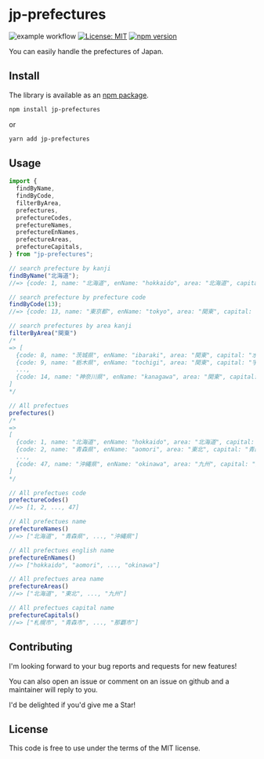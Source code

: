 # jp-prefectures
![example workflow](https://github.com/hatsu38/jpPrefectures/actions/workflows/ci.yml/badge.svg)
[![License: MIT](https://img.shields.io/badge/License-MIT-yellow.svg)](https://opensource.org/licenses/MIT)
[![npm version](https://badge.fury.io/js/jp-prefectures.svg)](https://badge.fury.io/js/jp-prefectures)

You can easily handle the prefectures of Japan.

## Install

The library is available as an [npm package](https://www.npmjs.com/package/jp-prefectures).

```sh
npm install jp-prefectures
```
or

```sh
yarn add jp-prefectures
```

## Usage

```javascript
import {
  findByName,
  findByCode,
  filterByArea,
  prefectures,
  prefectureCodes,
  prefectureNames,
  prefectureEnNames,
  prefectureAreas,
  prefectureCapitals,
} from "jp-prefectures";

// search prefecture by kanji
findByName("北海道");
//=> {code: 1, name: "北海道", enName: "hokkaido", area: "北海道", capital: "札幌市"}

// search prefecture by prefecture code
findByCode(13);
//=> {code: 13, name: "東京都", enName: "tokyo", area: "関東", capital: "新宿区"}

// search prefectures by area kanji
filterByArea("関東")
/*
=> [
  {code: 8, name: "茨城県", enName: "ibaraki", area: "関東", capital: "水戸市"},
  {code: 9, name: "栃木県", enName: "tochigi", area: "関東", capital: "宇都宮市"},
  ...,
  {code: 14, name: "神奈川県", enName: "kanagawa", area: "関東", capital: "横浜市"}
]
*/

// All prefectues
prefectures()
/*
=>
[
  {code: 1, name: "北海道", enName: "hokkaido", area: "北海道", capital: "札幌市"},
  {code: 2, name: "青森県", enName: "aomori", area: "東北", capital: "青森市"},
  ...,
  {code: 47, name: "沖縄県", enName: "okinawa", area: "九州", capital: "那覇市"}
]
*/

// All prefectues code
prefectureCodes()
//=> [1, 2, ..., 47]

// All prefectues name
prefectureNames()
//=> ["北海道", "青森県", ..., "沖縄県"]

// All prefectues english name
prefectureEnNames()
//=> ["hokkaido", "aomori", ..., "okinawa"]

// All prefectues area name
prefectureAreas()
//=> ["北海道", "東北", ..., "九州"]

// All prefectues capital name
prefectureCapitals()
//=> ["札幌市", "青森市", ..., "那覇市"]
```

## Contributing
I'm looking forward to your bug reports and requests for new features!

You can also open an issue or comment on an issue on github and a maintainer will reply to you.

I'd be delighted if you'd give me a Star!

## License
This code is free to use under the terms of the MIT license.